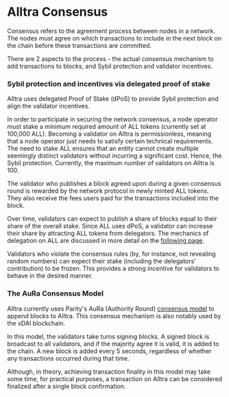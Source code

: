 # Alltra Consensus

Consensus refers to the agreement process between nodes in a network. The nodes must agree on which transactions to include in the next block on the chain before these transactions are committed.

There are 2 aspects to the process - the actual consensus mechanism to add transactions to blocks, and Sybil protection and validator incentives.

### Sybil protection and incentives via delegated proof of stake

Alltra uses delegated Proof of Stake (dPoS) to provide Sybil protection and align the validator incentives.  

In order to participate in securing the network consensus, a node operator must stake a minimum required amount of ALL tokens (currently set at 100,000 ALL). Becoming a validator on Alltra is permissionless, meaning that a node operator just needs to satisfy certain technical requirements. The need to stake ALL ensures that an entity cannot create multiple seemingly distinct validators without incurring a significant cost. Hence, the Sybil protection. Currently, the maximum number of validators on Alltra is 100.

The validator who publishes a block agreed upon during a given consensus round is rewarded by the network protocol in newly minted ALL tokens. They also receive the fees users paid for the transactions included into the block.

Over time, validators can expect to publish a share of blocks equal to their share of the overall stake. Since ALL uses dPoS, a validator can increase their share by attracting ALL tokens from delegators. The mechanics of delegation on ALL are discussed in more detail on the [following page](https://docs.alltra.global/general/learn-about-the-alltra-platform/alltra-network-blockchain/validators-and-delegation).

Validators who violate the consensus rules (by, for instance, not revealing random numbers) can expect their stake (including the delegators' contribution) to be frozen. This provides a strong incentive for validators to behave in the desired manner.

### The AuRa Consensus Model

Alltra currently uses Parity's AuRa (Authority Round) [consensus model](https://openethereum.github.io/Aura) to append blocks to Alltra. This consensus mechanism is also notably used by the xDAI blockchain.

In this model, the validators take turns signing blocks. A signed block is broadcast to all validators, and if the majority agree it is valid, it is added to the chain. A new block is added every 5 seconds, regardless of whether any transactions occurred during that time.

Although, in theory, achieving transaction finality in this model may take some time, for practical purposes, a transaction on Alltra can be considered finalized after a single block confirmation.
